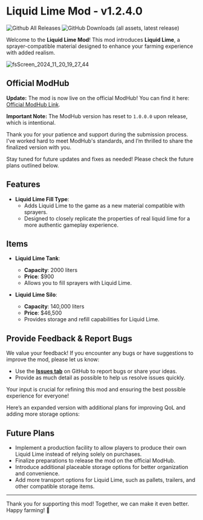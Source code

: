 # **Liquid Lime Mod - v1.2.4.0**

![Github All Releases](https://img.shields.io/github/downloads/FearlessNite345/FS25_Liquid_Lime/total.svg?style=for-the-badge)
![GitHub Downloads (all assets, latest release)](https://img.shields.io/github/downloads/fearlessnite345/FS25_Liquid_Lime/latest/total?style=for-the-badge)

Welcome to the **Liquid Lime Mod**! This mod introduces **Liquid Lime**, a sprayer-compatible material designed to enhance your farming experience with added realism.  

![fsScreen_2024_11_20_19_27_44](https://github.com/user-attachments/assets/369f874b-1533-4049-bd0c-478e5be199d1)

## Official ModHub  

**Update:** The mod is now live on the official ModHub! You can find it here: [Official ModHub Link](https://www.farming-simulator.com/mod.php?mod_id=304579).  

**Important Note:** The ModHub version has reset to `1.0.0.0` upon release, which is intentional.  

Thank you for your patience and support during the submission process. I’ve worked hard to meet ModHub's standards, and I’m thrilled to share the finalized version with you.  

Stay tuned for future updates and fixes as needed! Please check the future plans outlined below.

## **Features**  
- **Liquid Lime Fill Type**:  
  - Adds Liquid Lime to the game as a new material compatible with sprayers.  
  - Designed to closely replicate the properties of real liquid lime for a more authentic gameplay experience.

## **Items**  
- **Liquid Lime Tank**:  
  - **Capacity**: 2000 liters  
  - **Price**: $900  
  - Allows you to fill sprayers with Liquid Lime.  

- **Liquid Lime Silo**:  
  - **Capacity**: 140,000 liters  
  - **Price**: $46,500  
  - Provides storage and refill capabilities for Liquid Lime.

## **Provide Feedback & Report Bugs**

We value your feedback! If you encounter any bugs or have suggestions to improve the mod, please let us know:  

- Use the **[Issues tab](../../issues)** on GitHub to report bugs or share your ideas.  
- Provide as much detail as possible to help us resolve issues quickly.  

Your input is crucial for refining this mod and ensuring the best possible experience for everyone!

Here’s an expanded version with additional plans for improving QoL and adding more storage options:  

## **Future Plans**  
- Implement a production facility to allow players to produce their own Liquid Lime instead of relying solely on purchases.  
- Finalize preparations to release the mod on the official ModHub.
- Introduce additional placeable storage options for better organization and convenience.  
- Add more transport options for Liquid Lime, such as pallets, trailers, and other compatible storage items.  

---

Thank you for supporting this mod! Together, we can make it even better. Happy farming! 🌾
